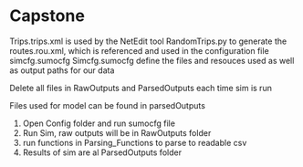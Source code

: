 # Capstone
Trips.trips.xml is used by the NetEdit tool RandomTrips.py to generate the routes.rou.xml, which is referenced and used in the configuration file simcfg.sumocfg
Simcfg.sumocfg define the files and resouces used as well as output paths for our data

Delete all files in RawOutputs and ParsedOutputs each time sim is run

Files used for model can be found in parsedOutputs

1. Open Config folder and run sumocfg file
2. Run Sim, raw outputs will be in RawOutputs folder
3. run functions in Parsing_Functions to parse to readable csv
4. Results of sim are al ParsedOutputs folder